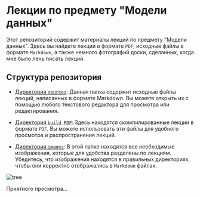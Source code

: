 # Лекции по предмету "Модели данных"

Этот репозиторий содержит материалы лекций по предмету "Модели данных". Здесь вы найдете лекции в формате `PDF`, исходные файлы в формате `Markdown`, а также немного фотографий доски, сделанных, когда мне было лень писать лекций.

## Структура репозитория

- [Директория `sources`](/sources/):
    Данная папка содержит исходные файлы лекций, написанных в формате Markdown. Вы можете открыть их с помощью любого текстового редактора для просмотра или редактирования.

- [Директория `build PDF`](/build%20PDF/):
    Здесь находятся скомпилированные лекции в формате `PDF`. Вы можете использовать эти файлы для удобного просмотра и распространения лекций.

- [Директория `images`](/images/):
    В этой папке находятся все необходимые изображения, которые для удобства разделены по лекциям. Убедитесь, что изображения находятся в правильных директориях, чтобы они корректно отображались в `Markdown` файлах.

![tree](/images/readme/img0.png "Примерно так выглядит архитектура этого сложного проекта")

Приятного просмотра...
